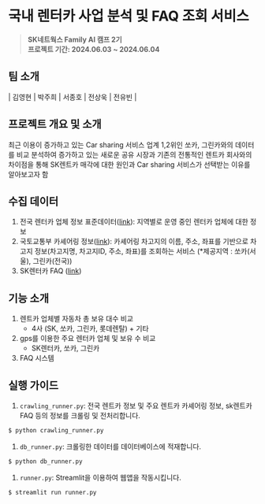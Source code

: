# 국내 렌터카 사업 분석 및 FAQ 조회 서비스
> **SK네트웍스 Family AI 캠프 2기** <br/> 
> **프로젝트 기간: 2024.06.03 ~ 2024.06.04** 
>
## 팀 소개
| 김영현 | 박주희 | 서종호 | 전상욱 | 전유빈 |

## 프로젝트 개요 및 소개
최근 이용이 증가하고 있는 Car sharing 서비스 업계 1,2위인 쏘카, 그린카와의 데이터를 비교 분석하여 증가하고 있는 새로운 공유 시장과 기존의 전통적인 렌트카 회사와의 차이점을 통해 SK렌트카 매각에 대한 원인과 Car sharing 서비스가 선택받는 이유를 알아보고자 함

## 수집 데이터
1. 전국 렌터카 업체 정보 표준데이터([link](https://www.data.go.kr/data/15025689/standard.do)): 지역별로 운영 중인 렌터카 업체에 대한 정보
2. 국토교통부 카셰어링 정보([link](https://www.data.go.kr/tcs/dss/selectApiDataDetailView.do?publicDataPk=15098557)): 카셰어링 차고지의 이름, 주소, 좌표를 기반으로 차고지 정보(차고지명, 차고지ID, 주소, 좌표)를 조회하는 서비스 (*제공지역 : 쏘카(서울), 그린카(전국))
3. SK렌터카 FAQ ([link](https://homepage.skcarrental.com/customer/faq))

## 기능 소개
1. 렌트카 업체별 자동차 총 보유 대수 비교
    - 4사 (SK, 쏘카, 그린카, 롯데렌탈) + 기타
2. gps를 이용한 주요 렌터카 업체 및 보유 수 비교
    - SK렌터카, 쏘카, 그린카
3. FAQ 시스템

## 실행 가이드
1. `crawling_runner.py`: 전국 렌트카 정보 및 주요 렌트카 카셰어링 정보, sk렌트카 FAQ 등의 정보를 크롤링 및 전처리합니다.
```bash
$ python crawling_runner.py
```

1. `db_runner.py`: 크롤링한 데이터를 데이터베이스에 적재합니다.
```bash
$ python db_runner.py
```

1. `runner.py`: Streamlit을 이용하여 웹앱을 작동시킵니다.
```bash
$ streamlit run runner.py
```
